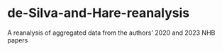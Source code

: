 # de-Silva-and-Hare-reanalysis
A reanalysis of aggregated data from the authors' 2020 and 2023 NHB papers
